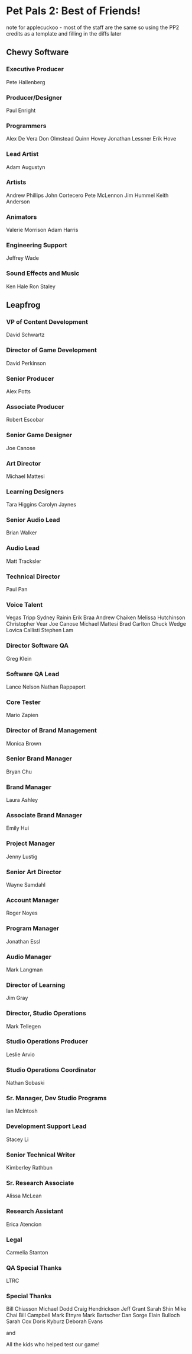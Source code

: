 # Pet Pals 2: Best of Friends!

note for applecuckoo - most of the staff are the same so using the PP2 credits as a template and filling in the diffs later

## Chewy Software

### Executive Producer

Pete Hallenberg

### Producer/Designer

Paul Enright

### Programmers

Alex De Vera
Don Olmstead
Quinn Hovey
Jonathan Lessner
Erik Hove

### Lead Artist

Adam Augustyn

### Artists

Andrew Phillips
John Cortecero
Pete McLennon
Jim Hummel
Keith Anderson

### Animators

Valerie Morrison
Adam Harris

### Engineering Support

Jeffrey Wade

### Sound Effects and Music

Ken Hale
Ron Staley

## Leapfrog

### VP of Content Development

David Schwartz

### Director of Game Development

David Perkinson

### Senior Producer

Alex Potts

### Associate Producer

Robert Escobar

### Senior Game Designer

Joe Canose

### Art Director

Michael Mattesi

### Learning Designers

Tara Higgins
Carolyn Jaynes

### Senior Audio Lead

Brian Walker

### Audio Lead

Matt Tracksler

### Technical Director

Paul Pan

### Voice Talent

Vegas Tripp
Sydney Rainin
Erik Braa
Andrew Chaiken
Melissa Hutchinson
Christopher Vear
Joe Canose
Michael Mattesi
Brad Carlton
Chuck Wedge
Lovica Callisti
Stephen Lam

### Director Software QA

Greg Klein

### Software QA Lead

Lance Nelson
Nathan Rappaport

### Core Tester

Mario Zapien

### Director of Brand Management

Monica Brown

### Senior Brand Manager

Bryan Chu

### Brand Manager

Laura Ashley

### Associate Brand Manager

Emily Hui

### Project Manager

Jenny Lustig

### Senior Art Director

Wayne Samdahl

### Account Manager

Roger Noyes

### Program Manager

Jonathan Essl

### Audio Manager

Mark Langman

### Director of Learning

Jim Gray

### Director, Studio Operations

Mark Tellegen

### Studio Operations Producer

Leslie Arvio

### Studio Operations Coordinator

Nathan Sobaski

### Sr. Manager, Dev Studio Programs

Ian McIntosh

### Development Support Lead

Stacey Li

### Senior Technical Writer

Kimberley Rathbun

### Sr. Research Associate

Alissa McLean

### Research Assistant

Erica Atencion

### Legal

Carmelia Stanton

### QA Special Thanks

LTRC

### Special Thanks

Bill Chiasson
Michael Dodd
Craig Hendrickson
Jeff Grant
Sarah Shin
Mike Chai
Bill Campbell
Mark Etnyre
Mark Bartscher
Dan Sorge
Elain Bulloch
Sarah Cox
Doris Kyburz
Deborah Evans

and

All the kids who helped test our game!
